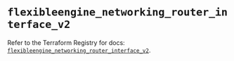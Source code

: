 # `flexibleengine_networking_router_interface_v2`

Refer to the Terraform Registry for docs: [`flexibleengine_networking_router_interface_v2`](https://registry.terraform.io/providers/flexibleenginecloud/flexibleengine/1.46.0/docs/resources/networking_router_interface_v2).
